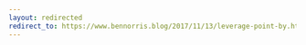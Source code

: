 ```yaml
---
layout: redirected
redirect_to: https://www.bennorris.blog/2017/11/13/leverage-point-by.html
---
```

